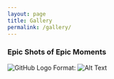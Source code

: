 ```yaml
---
layout: page
title: Gallery
permalink: /gallery/
---
```


### Epic Shots of Epic Moments

![GitHub Logo](/images/logo.png)
Format: ![Alt Text](url)

